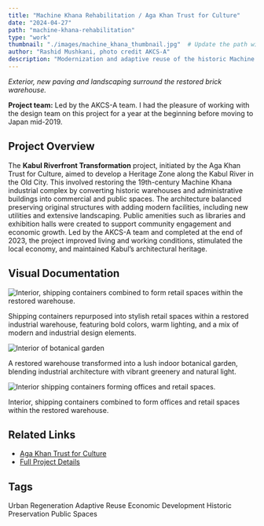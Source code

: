 ```yaml
---
title: "Machine Khana Rehabilitation / Aga Khan Trust for Culture"
date: "2024-04-27"
path: "machine-khana-rehabilitation"
type: "work"
thumbnail: "./images/machine_khana_thumbnail.jpg"  # Update the path with your thumbnail image
author: "Rashid Mushkani, photo credit AKCS-A"
description: "Modernization and adaptive reuse of the historic Machine Khana industrial complex in Kabul, contributing to urban regeneration and economic development."
---
```


*Exterior, new paving and landscaping surround the restored brick warehouse.*

**Project team:** Led by the AKCS-A team. I had the pleasure of working with the design team on this project for a year at the beginning before moving to Japan mid-2019.

## Project Overview

The **Kabul Riverfront Transformation** project, initiated by the Aga Khan Trust for Culture, aimed to develop a Heritage Zone along the Kabul River in the Old City. This involved restoring the 19th-century Machine Khana industrial complex by converting historic warehouses and administrative buildings into commercial and public spaces. The architecture balanced preserving original structures with adding modern facilities, including new utilities and extensive landscaping. Public amenities such as libraries and exhibition halls were created to support community engagement and economic growth. Led by the AKCS-A team and completed at the end of 2023, the project improved living and working conditions, stimulated the local economy, and maintained Kabul’s architectural heritage.

## Visual Documentation

<div className="image-gallery">
  <div className="gallery-item">
    <img src="/images/machine_khana_1.jpg" alt="Interior, shipping containers combined to form retail spaces within the restored warehouse." />
    <div className="caption">
      <p className="caption-text">Shipping containers repurposed into stylish retail spaces within a restored industrial warehouse, featuring bold colors, warm lighting, and a mix of modern and industrial design elements.</p>
    </div>
  </div>
  <div className="gallery-item">
    <img src="/images/machine_khana_2.jpg" alt="Interior of botanical garden" />
    <div className="caption">
      <p className="caption-text">A restored warehouse transformed into a lush indoor botanical garden, blending industrial architecture with vibrant greenery and natural light.</p>
    </div>
  </div>
  <div className="gallery-item">
    <img src="/images/machine_khana_3.jpg" alt="Interior shipping containers forming offices and retail spaces." />
    <div className="caption">
      <p className="caption-text">Interior, shipping containers combined to form offices and retail spaces within the restored warehouse.</p>
    </div>
  </div>
</div>

## Related Links

- [Aga Khan Trust for Culture](https://www.akdn.org/our-agencies/aga-khan-trust-culture)
- [Full Project Details](https://www.archnet.org/sites/21839)

## Tags

<div class="tags">
  <span class="tag">Urban Regeneration</span>
  <span class="tag">Adaptive Reuse</span>
  <span class="tag">Economic Development</span>
  <span class="tag">Historic Preservation</span>
  <span class="tag">Public Spaces</span>
</div>

